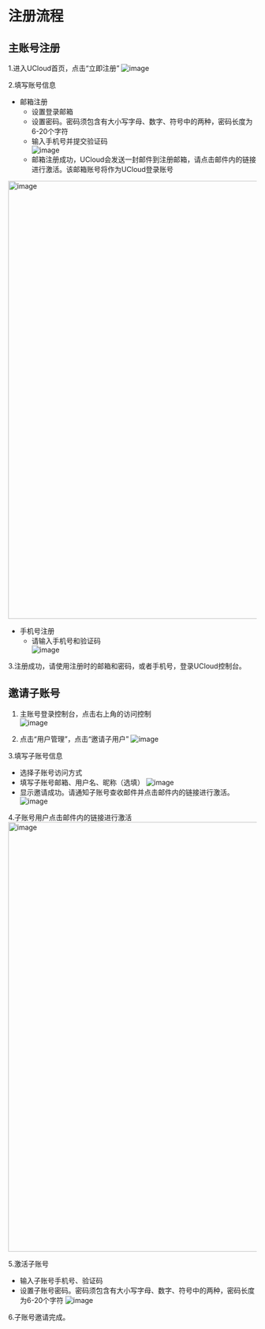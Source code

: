 

# 注册流程
## 主账号注册
1.进入UCloud首页，点击“立即注册”
![image](images/register1.png)

2.填写账号信息
- 邮箱注册
  - 设置登录邮箱
  - 设置密码。密码须包含有大小写字母、数字、符号中的两种，密码长度为6-20个字符
  - 输入手机号并提交验证码         
![image](images/register2.png)
  - 邮箱注册成功，UCloud会发送一封邮件到注册邮箱，请点击邮件内的链接进行激活。该邮箱账号将作为UCloud登录账号
<img width="888" alt="image" src="images/register3.png" />

- 手机号注册
  - 请输入手机号和验证码                
![image](images/reigster4.png)

3.注册成功，请使用注册时的邮箱和密码，或者手机号，登录UCloud控制台。
 
 
## 邀请子账号
1. 主账号登录控制台，点击右上角的访问控制         
![image](images/resgister5.png)

2. 点击“用户管理”，点击“邀请子用户”
![image](images/register6.png)

3.填写子账号信息
- 选择子账号访问方式
- 填写子账号邮箱、用户名、昵称（选填）
![image](images/register7.png)
- 显示邀请成功。请通知子账号查收邮件并点击邮件内的链接进行激活。
![image](images/register8.png)

4.子账号用户点击邮件内的链接进行激活
<img width="871" alt="image" src="images/register9.png" />

5.激活子账号
- 输入子账号手机号、验证码
- 设置子账号密码。密码须包含有大小写字母、数字、符号中的两种，密码长度为6-20个字符
![image](images/register10.png)

6.子账号邀请完成。

